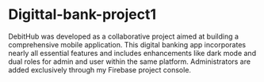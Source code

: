 # Digittal-bank-project1
DebitHub was developed as a collaborative project aimed at building a comprehensive mobile application. This digital banking app incorporates nearly all essential features and includes enhancements like dark mode and dual roles for admin and user within the same platform. Administrators are added exclusively through my Firebase project console.
